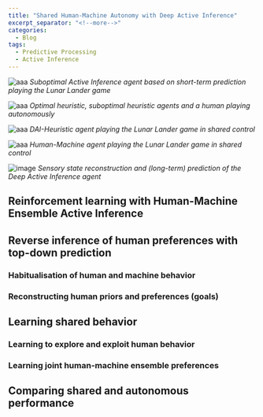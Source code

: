```yaml
---
title: "Shared Human-Machine Autonomy with Deep Active Inference"
excerpt_separator: "<!--more-->"
categories:
  - Blog
tags:
  - Predictive Processing
  - Active Inference
---
```



![aaa](https://user-images.githubusercontent.com/11250153/107032445-1b04b680-67b4-11eb-8be6-3b691a3b8f2d.gif)
*Suboptimal Active Inference agent based on short-term prediction playing the Lunar Lander game*

![aaa](https://user-images.githubusercontent.com/11250153/107032445-1b04b680-67b4-11eb-8be6-3b691a3b8f2d.gif)
*Optimal heuristic, suboptimal heuristic agents and a human playing autonomously*

![aaa](https://user-images.githubusercontent.com/11250153/107032445-1b04b680-67b4-11eb-8be6-3b691a3b8f2d.gif)
*DAI-Heuristic agent playing the Lunar Lander game in shared control*

![aaa](https://user-images.githubusercontent.com/11250153/107032445-1b04b680-67b4-11eb-8be6-3b691a3b8f2d.gif)
*Human-Machine agent playing the Lunar Lander game in shared control*



![image](https://user-images.githubusercontent.com/11250153/107033193-3ae8aa00-67b5-11eb-8198-8f883c9aa1a0.png)
*Sensory state reconstruction and (long-term) prediction of the Deep Active Inference agent*



## Reinforcement learning with Human-Machine Ensemble Active Inference  

## Reverse inference of human preferences with top-down prediction
### Habitualisation of human and machine behavior
### Reconstructing human priors and preferences (goals) 

## Learning shared behavior
### Learning to explore and exploit human behavior
### Learning joint human-machine ensemble preferences
  
## Comparing shared and autonomous performance 


